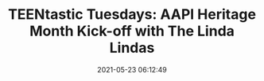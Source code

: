 ---
date: 2021-05-23 06:12:49
link:
  source: pocket
  source_url: https://getpocket.com
  text: 'TEENtastic Tuesdays: AAPI Heritage Month Kick-off with The Linda Lindas'
  url: https://www.youtube.com/watch?v=3msSlr4PkDE
source: pocket
syndicated:
- type: pocket
  url: https://www.youtube.com/watch?v=3msSlr4PkDE
- type: mastodon
  url: https://mastodon.technology/users/roytang/statuses/106283062630711990
- type: twitter
  url: https://twitter.com/roytang/status/1396350328350511112/
title: 'TEENtastic Tuesdays: AAPI Heritage Month Kick-off with The Linda Lindas'
---